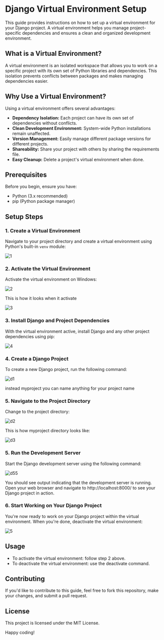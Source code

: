 # Django Virtual Environment Setup

This guide provides instructions on how to set up a virtual environment for your Django project. A virtual environment helps you manage project-specific dependencies and ensures a clean and organized development environment.

## What is a Virtual Environment?

A virtual environment is an isolated workspace that allows you to work on a specific project with its own set of Python libraries and dependencies. This isolation prevents conflicts between packages and makes managing dependencies easier.

## Why Use a Virtual Environment?

Using a virtual environment offers several advantages:

- **Dependency Isolation:** Each project can have its own set of dependencies without conflicts.
- **Clean Development Environment:** System-wide Python installations remain unaffected.
- **Version Management:** Easily manage different package versions for different projects.
- **Shareability:** Share your project with others by sharing the requirements file.
- **Easy Cleanup:** Delete a project's virtual environment when done.

## Prerequisites

Before you begin, ensure you have:

- Python (3.x recommended)
- pip (Python package manager)

## Setup Steps

### 1. Create a Virtual Environment

Navigate to your project directory and create a virtual environment using Python's built-in `venv` module:

![1](https://github.com/HamzaSajjad141/Django-VirtualEnvironment-Setup/assets/125465047/a365e6bf-64bd-412f-9ad2-88e4e1086410)

### 2. Activate the Virtual Environment

Activate the virtual environment on Windows:

![2](https://github.com/HamzaSajjad141/Django-VirtualEnvironment-Setup/assets/125465047/e00f1a26-026c-4d8e-889d-7f69fa8c2a9e)

This is how it looks when it activate 

![3](https://github.com/HamzaSajjad141/Django-VirtualEnvironment-Setup/assets/125465047/8d91e0ad-a43b-49f0-b6fc-2abf167477b7)

### 3. Install Django and Project Dependencies 

With the virtual environment active, install Django and any other project dependencies using pip:

![4](https://github.com/HamzaSajjad141/Django-VirtualEnvironment-Setup/assets/125465047/53cccb75-fc50-4165-8567-9ff041c3c533)

### 4. Create a Django Project

To create a new Django project, run the following command:

![d1](https://github.com/HamzaSajjad141/Django-VirtualEnvironment-Setup/assets/125465047/7195aa30-7453-43f7-9f8b-15d936f8a625)

instead myproject you can name anything for your project name 

### 5. Navigate to the Project Directory

Change to the project directory:

![d2](https://github.com/HamzaSajjad141/Django-VirtualEnvironment-Setup/assets/125465047/e7187b5f-2490-4aaa-9273-17be23839723)

This is how myproject directory looks like: 

![d3](https://github.com/HamzaSajjad141/Django-VirtualEnvironment-Setup/assets/125465047/e0103733-59bc-42dc-971b-5ccd6aa3db80)

### 5. Run the Development Server

Start the Django development server using the following command:

![d55](https://github.com/HamzaSajjad141/Django-VirtualEnvironment-Setup/assets/125465047/42672bda-b389-4afb-86a1-77475456cc32)

You should see output indicating that the development server is running. Open your web browser and navigate to http://localhost:8000/ to see your Django project in action.

### 6. Start Working on Your Django Project

You're now ready to work on your Django project within the virtual environment. When you're done, deactivate the virtual environment:

![5](https://github.com/HamzaSajjad141/Django-VirtualEnvironment-Setup/assets/125465047/5acc99aa-5d0f-41ba-8093-cf0e4417c0b1)

## Usage

- To activate the virtual environment: follow step 2 above.
- To deactivate the virtual environment: use the deactivate command.

## Contributing

If you'd like to contribute to this guide, feel free to fork this repository, make your changes, and submit a pull request.

## License

This project is licensed under the MIT License.

Happy coding!











